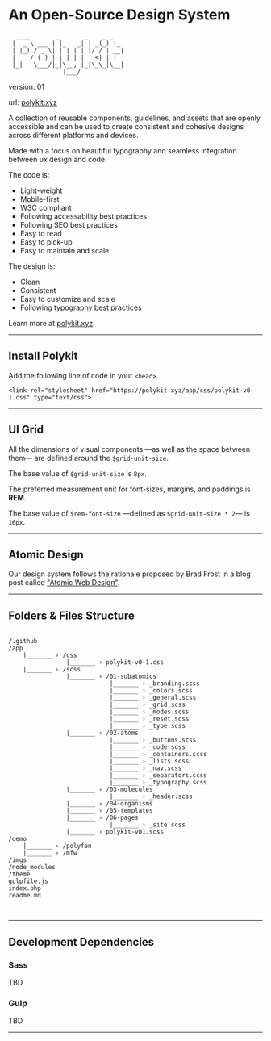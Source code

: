 # An Open-Source Design System

```
  ____       _       _    _ _   
 |  _ \ ___ | |_   _| | _(_) |_ 
 | |_) / _ \| | | | | |/ / | __|
 |  __/ (_) | | |_| |   <| | |_ 
 |_|   \___/|_|\__, |_|\_\_|\__|
               |___/            
```

version: 01

url: [polykit.xyz](https://polykit.xyz)

A collection of reusable components, guidelines, and assets that are openly accessible and can be used to create consistent and cohesive designs across different platforms and devices.

Made with a focus on beautiful typography and seamless integration between ux design and code.

The code is:
* Light-weight
* Mobile-first
* W3C compliant
* Following accessability best practices
* Following SEO best practices
* Easy to read
* Easy to pick-up
* Easy to maintain and scale

The design is:
* Clean
* Consistent
* Easy to customize and scale
* Following typography best practices

Learn more at [polykit.xyz](https://polykit.xyz)

---

## Install Polykit

Add the following line of code in your `<head>`.

```
<link rel="stylesheet" href="https://polykit.xyz/app/css/polykit-v0-1.css" type="text/css">
```

---

## UI Grid

All the dimensions of visual components —as well as the space between them— are defined around the `$grid-unit-size`.

The base value of `$grid-unit-size` is `8px`.

The preferred measurement unit for font-sizes, margins, and paddings is **REM**.

The base value of `$rem-font-size` —defined as `$grid-unit-size * 2`— is `16px`.


---

## Atomic Design

Our design system follows the rationale proposed by Brad Frost in a blog post called ["Atomic Web Design"](https://bradfrost.com/blog/post/atomic-web-design/).


---

## Folders &amp; Files Structure

```

/.github
/app
    |_______ › /css
                |_______ › polykit-v0-1.css
    |_______ › /scss
                |_______ › /01-subatomics
                            |_______ › _branding.scss
                            |_______ › _colors.scss
                            |_______ › _general.scss
                            |_______ › _grid.scss
                            |_______ › _modes.scss
                            |_______ › _reset.scss
                            |_______ › _type.scss
                |_______ › /02-atoms
                            |_______ › _buttons.scss
                            |_______ › _code.scss
                            |_______ › _containers.scss
                            |_______ › _lists.scss
                            |_______ › _nav.scss
                            |_______ › _separators.scss
                            |_______ › _typography.scss
                |_______ › /03-molecules
                            |_______ › _header.scss
                |_______ › /04-organisms
                |_______ › /05-templates
                |_______ › /06-pages
                            |_______ › _site.scss
                |_______ › polykit-v01.scss
/demo
    |_______ › /polyfen
    |_______ › /mfw
/imgs
/node_modules
/theme
gulpfile.js
index.php
readme.md



```

---

## Development Dependencies


### Sass

TBD

### Gulp

TBD

---